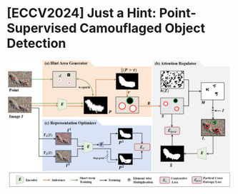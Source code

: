 # [ECCV2024] Just a Hint: Point-Supervised Camouflaged Object Detection


![Framework](figure/Framework.png)
